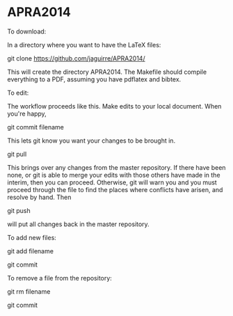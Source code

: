 APRA2014
========
To download:

In a directory where you want to have the LaTeX files:

  git clone https://github.com/jaguirre/APRA2014/

This will create the directory APRA2014.  The Makefile should compile everything to a PDF, assuming you have pdflatex and bibtex.

To edit:

The workflow proceeds like this.  Make edits to your local document.  When you're happy,

  git commit filename

This lets git know you want your changes to be brought in.

  git pull

This brings over any changes from the master repository.  If there have been none, or git is able to merge your edits with those others have made in the interim, then you can proceed.  Otherwise, git will warn you and you must proceed through the file to find the places where conflicts have arisen, and resolve by hand.  Then

  git push

will put all changes back in the master repository.

To add new files:

  git add filename

  git commit

To remove a file from the repository:

  git rm filename

  git commit

